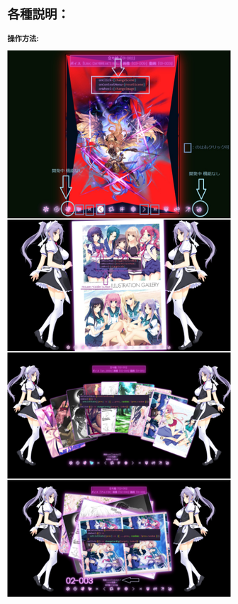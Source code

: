# 各種説明：

### 操作方法:

![操作方法_01](./readme_01.jpg)
![操作方法_02](./readme_02.jpg)
![操作方法_03](./readme_03.jpg)
![操作方法_04](./readme_04.jpg)